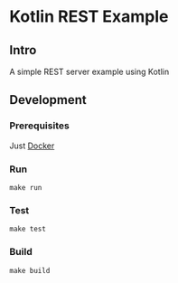 # Kotlin REST Example
## Intro
A simple REST server example using Kotlin

## Development
### Prerequisites
Just [Docker](https://www.docker.com)
### Run
`make run`

### Test
`make test`

### Build
`make build`
